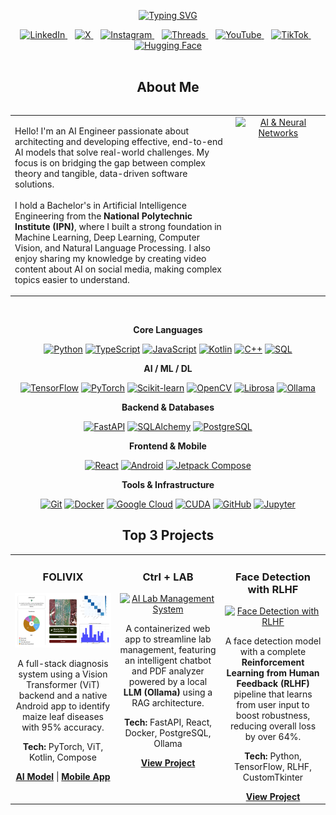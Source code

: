 
<p align="center">
  <a href="https://github.com/AlvaroVasquezAI">
    <img src="https://readme-typing-svg.demolab.com?font=Fira+Code&weight=600&size=32&pause=600&color=FFFFFF&center=true&vCenter=true&width=750&lines=Hello,+I'm+%C3%81lvaro;I'm+an+AI+Engineer;Trying+to+improve+the+world+with+code" alt="Typing SVG" />
  </a>
</p>

<div align="center">
  <a href="https://www.linkedin.com/in/your-linkedin-username/" target="_blank">
    <picture>
      <source media="(prefers-color-scheme: dark)" srcset="https://api.iconify.design/simple-icons:linkedin.svg?color=white" />
      <source media="(prefers-color-scheme: light)" srcset="https://api.iconify.design/simple-icons:linkedin.svg?color=black" />
      <img src="https://api.iconify.design/simple-icons:linkedin.svg?color=black" width="20" height="20" alt="LinkedIn" />
    </picture>
  </a>
  &nbsp;&nbsp;
  <a href="https://twitter.com/your-x-handle/" target="_blank">
    <picture>
      <source media="(prefers-color-scheme: dark)" srcset="https://cdn.simpleicons.org/x/FFFFFF" />
      <source media="(prefers-color-scheme: light)" srcset="https://cdn.simpleicons.org/x/000000" />
      <img src="https://cdn.simpleicons.org/x/000000" width="20" height="20" alt="X" />
    </picture>
  </a>
  &nbsp;&nbsp;
  <a href="https://www.instagram.com/your-instagram-handle/" target="_blank">
    <picture>
      <source media="(prefers-color-scheme: dark)" srcset="https://cdn.simpleicons.org/instagram/FFFFFF" />
      <source media="(prefers-color-scheme: light)" srcset="https://cdn.simpleicons.org/instagram/000000" />
      <img src="https://cdn.simpleicons.org/instagram/000000" width="20" height="20" alt="Instagram" />
    </picture>
  </a>
  &nbsp;&nbsp;
  <a href="https://www.threads.net/@your-threads-handle" target="_blank">
    <picture>
      <source media="(prefers-color-scheme: dark)" srcset="https://cdn.simpleicons.org/threads/FFFFFF" />
      <source media="(prefers-color-scheme: light)" srcset="https://cdn.simpleicons.org/threads/000000" />
      <img src="https://cdn.simpleicons.org/threads/000000" width="20" height="20" alt="Threads" />
    </picture>
  </a>
  &nbsp;&nbsp;
  <a href="https://www.youtube.com/@your-youtube-channel" target="_blank">
    <picture>
      <source media="(prefers-color-scheme: dark)" srcset="https://cdn.simpleicons.org/youtube/FFFFFF" />
      <source media="(prefers-color-scheme: light)" srcset="https://cdn.simpleicons.org/youtube/000000" />
      <img src="https://cdn.simpleicons.org/youtube/000000" width="20" height="20" alt="YouTube" />
    </picture>
  </a>
  &nbsp;&nbsp;
  <a href="https://www.tiktok.com/@your-tiktok-handle" target="_blank">
    <picture>
      <source media="(prefers-color-scheme: dark)" srcset="https://cdn.simpleicons.org/tiktok/FFFFFF" />
      <source media="(prefers-color-scheme: light)" srcset="https://cdn.simpleicons.org/tiktok/000000" />
      <img src="https://cdn.simpleicons.org/tiktok/000000" width="20" height="20" alt="TikTok" />
    </picture>
  </a>
  &nbsp;&nbsp;
  <a href="https://huggingface.co/your-hf-username" target="_blank">
    <picture>
      <source media="(prefers-color-scheme: dark)" srcset="https://cdn.simpleicons.org/huggingface/FFFFFF" />
      <source media="(prefers-color-scheme: light)" srcset="https://cdn.simpleicons.org/huggingface/000000" />
      <img src="https://cdn.simpleicons.org/huggingface/000000" width="20" height="20" alt="Hugging Face" />
    </picture>
  </a>
</div>

<br/>

<div align="center">
  <h2 style="display: inline-block;">About Me</h2>
</div>

<table width="100%">
  <tr>
    <td width="70%" valign="top">
      <p align="left">
        Hello! I'm an AI Engineer passionate about architecting and developing effective, end-to-end AI models that solve real-world challenges. My focus is on bridging the gap between complex theory and tangible, data-driven software solutions.
        <br/><br/>
        I hold a Bachelor's in Artificial Intelligence Engineering from the <b>National Polytechnic Institute (IPN)</b>, where I built a strong foundation in Machine Learning, Deep Learning, Computer Vision, and Natural Language Processing.
        I also enjoy sharing my knowledge by creating video content about AI on social media, making complex topics easier to understand.
      </p>
    </td>
    <td width="30%" valign="top" align="center">
      <a href="https://github.com/AlvaroVasquezAI">
        <img src="https://media1.giphy.com/media/v1.Y2lkPTc5MGI3NjExazlkZGRuZjIxbXUzb3F0YmN5aG16cjc4Z2o3a3NxaGUzNDU0NXJiaSZlcD12MV9pbnRlcm5hbF9naWZfYnlfaWQmY3Q9Zw/93UOscPyDH8cdRfSaT/giphy.gif" alt="AI & Neural Networks" width="100%"/>
      </a>
    </td>
  </tr>
</table>

<br/>

<div align="center">
  <p><b>Core Languages</b></p>
  <p>
    <a href="https://www.python.org/" target="_blank"><img src="https://img.shields.io/badge/Python-3776AB?style=flat-square&logo=python&logoColor=white" alt="Python"/></a>
    <a href="https://www.typescriptlang.org/" target="_blank"><img src="https://img.shields.io/badge/TypeScript-3178C6?style=flat-square&logo=typescript&logoColor=white" alt="TypeScript"/></a>
    <a href="https://developer.mozilla.org/en-US/docs/Web/JavaScript" target="_blank"><img src="https://img.shields.io/badge/JavaScript-F7DF1E?style=flat-square&logo=javascript&logoColor=black" alt="JavaScript"/></a>
    <a href="https://kotlinlang.org/" target="_blank"><img src="https://img.shields.io/badge/Kotlin-7F52FF?style=flat-square&logo=kotlin&logoColor=white" alt="Kotlin"/></a>
    <a href="https://www.cplusplus.com/" target="_blank"><img src="https://img.shields.io/badge/C%2B%2B-00599C?style=flat-square&logo=cplusplus&logoColor=white" alt="C++"/></a>
    <a href="https://www.mysql.com/" target="_blank"><img src="https://img.shields.io/badge/SQL-4479A1?style=flat-square&logo=mysql&logoColor=white" alt="SQL"/></a>
  </p>
  
  <p><b>AI / ML / DL</b></p>
  <p>
    <a href="https://www.tensorflow.org/" target="_blank"><img src="https://img.shields.io/badge/TensorFlow-FF6F00?style=flat-square&logo=tensorflow&logoColor=white" alt="TensorFlow"/></a>
    <a href="https://pytorch.org/" target="_blank"><img src="https://img.shields.io/badge/PyTorch-EE4C2C?style=flat-square&logo=pytorch&logoColor=white" alt="PyTorch"/></a>
    <a href="https://scikit-learn.org/" target="_blank"><img src="https://img.shields.io/badge/scikit--learn-F7931E?style=flat-square&logo=scikit-learn&logoColor=white" alt="Scikit-learn"/></a>
    <a href="https://opencv.org/" target="_blank"><img src="https://img.shields.io/badge/OpenCV-5C3EE8?style=flat-square&logo=opencv&logoColor=white" alt="OpenCV"/></a>
    <a href="https://librosa.org/" target="_blank"><img src="https://img.shields.io/badge/Librosa-FF6F00?style=flat-square&logo=librosa&logoColor=white" alt="Librosa"/></a>
    <a href="https://ollama.com/" target="_blank"><img src="https://img.shields.io/badge/Ollama-000000?style=flat-square&logo=ollama&logoColor=white" alt="Ollama"/></a>
  </p>
  
  <p><b>Backend & Databases</b></p>
  <p>
    <a href="https://fastapi.tiangolo.com/" target="_blank"><img src="https://img.shields.io/badge/FastAPI-009688?style=flat-square&logo=fastapi&logoColor=white" alt="FastAPI"/></a>
    <a href="https://www.sqlalchemy.org/" target="_blank"><img src="https://img.shields.io/badge/SQLAlchemy-D71F00?style=flat-square&logo=sqlalchemy&logoColor=white" alt="SQLAlchemy"/></a>
    <a href="https://www.postgresql.org/" target="_blank"><img src="https://img.shields.io/badge/PostgreSQL-4169E1?style=flat-square&logo=postgresql&logoColor=white" alt="PostgreSQL"/></a>
  </p>

  <p><b>Frontend & Mobile</b></p>
  <p>
    <a href="https://react.dev/" target="_blank"><img src="https://img.shields.io/badge/React-61DAFB?style=flat-square&logo=react&logoColor=black" alt="React"/></a>
    <a href="https://developer.android.com/" target="_blank"><img src="https://img.shields.io/badge/Android-3DDC84?style=flat-square&logo=android&logoColor=white" alt="Android"/></a>
    <a href="https://developer.android.com/jetpack/compose" target="_blank"><img src="https://img.shields.io/badge/Jetpack%20Compose-4285F4?style=flat-square&logo=jetpackcompose&logoColor=white" alt="Jetpack Compose"/></a>
  </p>

  <p><b>Tools & Infrastructure</b></p>
  <p>
    <a href="https://git-scm.com/" target="_blank"><img src="https://img.shields.io/badge/Git-F05032?style=flat-square&logo=git&logoColor=white" alt="Git"/></a>
    <a href="https://www.docker.com/" target="_blank"><img src="https://img.shields.io/badge/Docker-2496ED?style=flat-square&logo=docker&logoColor=white" alt="Docker"/></a>
    <a href="https://cloud.google.com/" target="_blank"><img src="https://img.shields.io/badge/Google%20Cloud-4285F4?style=flat-square&logo=googlecloud&logoColor=white" alt="Google Cloud"/></a>
    <a href="https://developer.nvidia.com/cuda-zone" target="_blank"><img src="https://img.shields.io/badge/CUDA-76B900?style=flat-square&logo=nvidia&logoColor=white" alt="CUDA"/></a>
    <a href="https://github.com/" target="_blank"><img src="https://img.shields.io/badge/GitHub-181717?style=flat-square&logo=github&logoColor=white" alt="GitHub"/></a>
    <a href="https://jupyter.org/" target="_blank"><img src="https://img.shields.io/badge/Jupyter-F37626?style=flat-square&logo=jupyter&logoColor=white" alt="Jupyter"/></a>
  </p>
</div>

<!-- Featured Projects -->
<div align="center">
  <h2>Top 3 Projects</h2>
</div>

<table width="100%">
  <tr align="center">
    <td width="33%" valign="top">
      <h3>FOLIVIX</h3>
      <a href="https://github.com/AlvaroVasquezAI/FOLIVIX" target="_blank">
        <img src="https://github.com/AlvaroVasquezAI/FOLIVIX/blob/main/app/src/main/res/drawable/overview_folivix.png" alt="FOLIVIX Project" width="100%"/>
      </a>
      <p>A full-stack diagnosis system using a Vision Transformer (ViT) backend and a native Android app to identify maize leaf diseases with 95% accuracy.</p>
      <p><b>Tech:</b> PyTorch, ViT, Kotlin, Compose</p>
      <a href="https://github.com/AlvaroVasquezAI/Maize_Leaf_Disease_Classification" target="_blank"><strong>AI Model</strong></a> |
      <a href="https://github.com/AlvaroVasquezAI/FOLIVIX" target="_blank"><strong>Mobile App</strong></a>
    </td>
    <td width="33%" valign="top">
      <h3>Ctrl + LAB</h3>
      <a href="https://github.com/AlvaroVasquezAI/Ctrl-Plus-Lab" target="_blank">
        <img src="https://github.com/AlvaroVasquezAI/Ctrl-Plus-Lab/raw/main/ctrlpluslab/overview.png" alt="AI Lab Management System" width="100%"/>
      </a>
      <p>A containerized web app to streamline lab management, featuring an intelligent chatbot and PDF analyzer powered by a local <b>LLM (Ollama)</b> using a RAG architecture.</p>
      <p><b>Tech:</b> FastAPI, React, Docker, PostgreSQL, Ollama</p>
      <a href="https://github.com/AlvaroVasquezAI/Ctrl-Plus-Lab" target="_blank"><strong>View Project</strong></a>
    </td>
    <td width="33%" valign="top">
      <h3>Face Detection with RLHF</h3>
      <a href="https://github.com/AlvaroVasquezAI/Face_Detection" target="_blank">
        <img src="https://github.com/AlvaroVasquezAI/Face_Detection/blob/main/results/overview_facedetection.png" alt="Face Detection with RLHF" width="100%"/>
      </a>
      <p>A face detection model with a complete <b>Reinforcement Learning from Human Feedback (RLHF)</b> pipeline that learns from user input to boost robustness, reducing overall loss by over 64%.</p>
      <p><b>Tech:</b> Python, TensorFlow, RLHF, CustomTkinter</p>
      <a href="https://github.com/AlvaroVasquezAI/Face_Detection" target="_blank"><strong>View Project</strong></a>
    </td>
  </tr>
</table>
